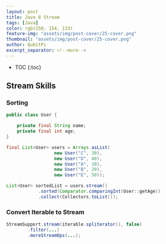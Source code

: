 ```yaml
---
layout: post
title: Java 8 Stream
tags: [Java]
color: rgb(250, 154, 133)
feature-img: "assets/img/post-cover/25-cover.png"
thumbnail: "assets/img/post-cover/25-cover.png"
author: QubitPi
excerpt_separator: <!--more-->
---
```


<!--more-->

* TOC
{:toc}

## Stream Skills

### Sorting

```java
public class User {

    private final String name;
    private final int age;
}

final List<User> users = Arrays.asList(
                  new User("C", 30),
                  new User("D", 40),
                  new User("A", 10),
                  new User("B", 20),
                  new User("E", 50));

List<User> sortedList = users.stream()
            .sorted(Comparator.comparingInt(User::getAge))
            .collect(Collectors.toList());
```

### Convert Iterable to Stream

```java
StreamSupport.stream(iterable.spliterator(), false)
        .filter(...)
        .moreStreamOps(...);
```
